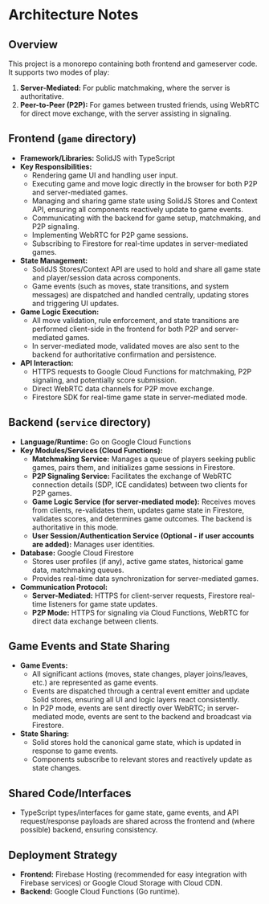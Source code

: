 # Architecture Notes

## Overview

This project is a monorepo containing both frontend and gameserver code. It supports two modes of play:
1.  **Server-Mediated:** For public matchmaking, where the server is authoritative.
2.  **Peer-to-Peer (P2P):** For games between trusted friends, using WebRTC for direct move exchange, with the server assisting in signaling.

## Frontend (`game` directory)

- **Framework/Libraries:** SolidJS with TypeScript
- **Key Responsibilities:**
    - Rendering game UI and handling user input.
    - Executing game and move logic directly in the browser for both P2P and server-mediated games.
    - Managing and sharing game state using SolidJS Stores and Context API, ensuring all components reactively update to game events.
    - Communicating with the backend for game setup, matchmaking, and P2P signaling.
    - Implementing WebRTC for P2P game sessions.
    - Subscribing to Firestore for real-time updates in server-mediated games.
- **State Management:**
    - SolidJS Stores/Context API are used to hold and share all game state and player/session data across components.
    - Game events (such as moves, state transitions, and system messages) are dispatched and handled centrally, updating stores and triggering UI updates.
- **Game Logic Execution:**
    - All move validation, rule enforcement, and state transitions are performed client-side in the frontend for both P2P and server-mediated games.
    - In server-mediated mode, validated moves are also sent to the backend for authoritative confirmation and persistence.
- **API Interaction:**
    - HTTPS requests to Google Cloud Functions for matchmaking, P2P signaling, and potentially score submission.
    - Direct WebRTC data channels for P2P move exchange.
    - Firestore SDK for real-time game state in server-mediated mode.

## Backend (`service` directory)

- **Language/Runtime:** Go on Google Cloud Functions
- **Key Modules/Services (Cloud Functions):**
    - **Matchmaking Service:** Manages a queue of players seeking public games, pairs them, and initializes game sessions in Firestore.
    - **P2P Signaling Service:** Facilitates the exchange of WebRTC connection details (SDP, ICE candidates) between two clients for P2P games.
    - **Game Logic Service (for server-mediated mode):** Receives moves from clients, re-validates them, updates game state in Firestore, validates scores, and determines game outcomes. The backend is authoritative in this mode.
    - **User Session/Authentication Service (Optional - if user accounts are added):** Manages user identities.
- **Database:** Google Cloud Firestore
    - Stores user profiles (if any), active game states, historical game data, matchmaking queues.
    - Provides real-time data synchronization for server-mediated games.
- **Communication Protocol:**
    - **Server-Mediated:** HTTPS for client-server requests, Firestore real-time listeners for game state updates.
    - **P2P Mode:** HTTPS for signaling via Cloud Functions, WebRTC for direct data exchange between clients.

## Game Events and State Sharing

- **Game Events:**
    - All significant actions (moves, state changes, player joins/leaves, etc.) are represented as game events.
    - Events are dispatched through a central event emitter and update Solid stores, ensuring all UI and logic layers react consistently.
    - In P2P mode, events are sent directly over WebRTC; in server-mediated mode, events are sent to the backend and broadcast via Firestore.
- **State Sharing:**
    - Solid stores hold the canonical game state, which is updated in response to game events.
    - Components subscribe to relevant stores and reactively update as state changes.

## Shared Code/Interfaces

- TypeScript types/interfaces for game state, game events, and API request/response payloads are shared across the frontend and (where possible) backend, ensuring consistency.

## Deployment Strategy

- **Frontend:** Firebase Hosting (recommended for easy integration with Firebase services) or Google Cloud Storage with Cloud CDN.
- **Backend:** Google Cloud Functions (Go runtime).
